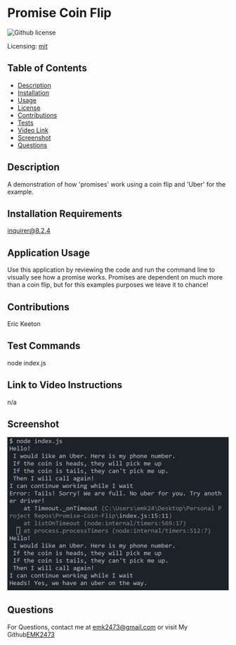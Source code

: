 
# Promise Coin Flip
![Github license](https://img.shields.io/badge/mit-blue.svg)
 
Licensing: [mit](https://choosealicense.com/licenses/mit/)
    
## Table of Contents
  
- [Description](#description)
- [Installation](#installation-requirements)
- [Usage](#application-usage)
- [License](#licensing-information)
- [Contributions](#contributions)
- [Tests](#tests-commands)
- [Video Link](#link-to-video-instructions)
- [Screenshot](#screenshot)
- [Questions](#questions)
  
## Description
A demonstration of how 'promises' work using a coin flip and 'Uber' for the example.
  
## Installation Requirements
inquirer@8.2.4
  
## Application Usage
Use this application by reviewing the code and run the command line to visually see how a promise works. Promises are dependent on much more than a coin flip, but for this examples purposes we leave it to chance!
    
## Contributions
Eric Keeton
  
## Test Commands
node index.js
  
## Link to Video Instructions
n/a
  
## Screenshot
![screenshot of application](./assets/promiseScreenShot.png)
  
## Questions
For Questions, contact me at emk2473@gmail.com or visit My Github[EMK2473](https://github.com/EMK2473)
  
  